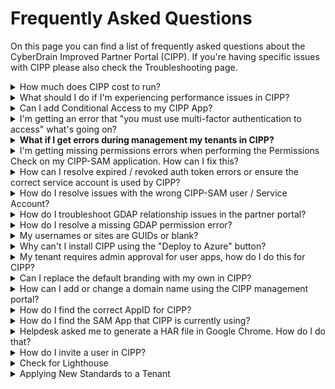 # Frequently Asked Questions

On this page you can find a list of frequently asked questions about the CyberDrain Improved Partner Portal (CIPP). If you're having specific issues with CIPP please also check the Troubleshooting page.



<details>

<summary>How much does CIPP cost to run?</summary>

Assuming you're running on the click-to-deploy configuration and average usage patterns it should cost $15 - $20 or £17 - £22 per month. You can check the costs, and estimated costs, for the resource group on the Azure Portal.

Please note it is your responsibility to ensure you are keeping an eye on costs within your instances.

</details>

<details>

<summary>What should I do if I'm experiencing performance issues in CIPP?</summary>

Performance issues in CIPP are not expected. If your performance appears impacted, you can follow these steps to diagnose and resolve the issue:

1. **Check Your Deployment Region:**
   * Ensure that you deployed to the nearest region. You can verify this at [Azure Speed](https://www.azurespeed.com).
2. **Clear Durable Queues:**
   * Go to your CIPP instance.
   * Open the Application Settings menu.
   * Click on "Maintenance".
   * Select "Clear Durable Queues".
3. **Purge Orchestrators:**
   * Click on "Purge Orchestrators".

For more information, refer to the [maintenance instructions](https://docs.cipp.app/user-documentation/cipp/settings/maintenance).

If you are self-hosted, you will also want to ensure you have configured [Run From Package](../setup/installation/runfrompackage.md) mode, which can help make sure your system is running efficiently on the backend.

</details>

<details>

<summary>Can I add Conditional Access to my CIPP App?</summary>

To add Conditional Access to CIPP, follow the below steps:

1. Go to your [Conditional Access Policies](https://portal.azure.com/#blade/Microsoft\_AAD\_IAM/ConditionalAccessBlade/Policies)
2. Select which users to apply the policy to, default suggestion is _"All Users"_
3. Select **Azure Static Web Apps** as the included app under "Cloud Apps or actions"
4. Configure any condition you want. For example Trusted Locations, specific IPs, specific platforms.
5. At Access Controls you must enable _Grant, with MFA access_.
6. Select **Save**

Your app is now protected with Conditional Access.

</details>

<details>

<summary>I'm getting an error that "you must use multi-factor authentication to access" what's going on?</summary>

Typically this error means you're using tokens that don't have a "strong auth claim" or similar. This could be because you're using non-Azure AD MFA or you didn't complete MFA when creating your tokens for one or more of the authentication steps. Make sure you're using a supported MFA method and that you've completed the MFA steps when creating your tokens.

Check the [MFA Troubleshooting](troubleshooting.md#multi-factor-authentication-troubleshooting) details in the Troubleshooting section for more information.

</details>

<details>

<summary><strong>What if I get errors during management my tenants in CIPP?</strong></summary>

1. **Perform a CPV Permissions Refresh:**
   1. Navigate to Settings -> CIPP -> Application Settings
   2. Click on the Tenants tab.
   3. Click the blue refresh button in the "Actions" column for the relevant tenant.
2. **Perform Permissions Check:**
   1. Navigate to Settings -> CIPP -> Application Settings
   2. Select "Perform Permissions Check"
3. **Conduct GDAP Check**
   1. Navigate to CIPP -> Application Settings -> GDAP Check.
   2. After the Permissions Check, perform the GDAP check
4. **Perform an Access Check:**
   1. Navigate to CIPP -> Application Settings -> Access Check.
   2. Select the relevant tenant and click "Run access check".

Complete all checks for effective troubleshooting. If you still have issues or for detailed instructions, refer to the[refreshing-a-specific-tenants-permissions-via-cpv-api.md](troubleshooting-instructions/refreshing-a-specific-tenants-permissions-via-cpv-api.md "mention") page, the [troubleshooting instructions](https://docs.cipp.app/troubleshooting/troubleshooting-instructions) page, and the relevant sections on our [**Error Codes**](https://docs.cipp.app/troubleshooting/troubleshooting) page.

</details>

<details>

<summary>I'm getting missing permissions errors when performing the Permissions Check on my CIPP-SAM application. How can I fix this?</summary>

Sometimes when you are running a permissions check, you may encounter specific errors that you are missing some of the API permissions required for CIPP to perform as expected.&#x20;

To ensure full functionality of CIPP, follow these steps to add the necessary API permissions:

1. **Review the** [**required permissions**](../setup/installation/permissions.md) **for the Secure Application Model registration:**
   * Pay attention to the hint boxes on the page, which explain how to find APIs not listed under Graph.
2. **Add any missing permissions in the** [**App Registrations**](https://portal.azure.com/#blade/Microsoft\_AAD\_IAM/ActiveDirectoryMenuBlade/RegisteredApps) **section of your Azure Portal.**
   * Some permissions may appear duplicated in both Delegated and Application permissions tables. This is intentional; add both sets of permissions.
   * Some permissions come from other APIs besides Microsoft Graph. These are indicated by names in brackets (e.g., (WindowsDefenderATP)).
   * To add these permissions, go to "APIs my organization uses" instead of "Microsoft Graph." Look for the exact name in brackets to find and add the correct resource.

**Note: These tasks must be executed in your own tenant, as authentication is performed using your credentials.**

</details>

<details>

<summary>How can I resolve expired / revoked auth token errors or ensure the correct service account is used by CIPP?</summary>

This error occurs because the user who authorized the CSP or Graph API connection has had their password changed, sessions revoked, or account disabled. Reauthorization is required.

**To resolve this,** e**xecute the SAM Wizard with Option 2:**

* Go to CIPP -> Application Settings -> SAM Setup Wizard.
* Select "I would like to refresh my token or replace the user I've used for my previous token."

**Important:** Ensure your browser allows cookies, disable any ad-blockers, and do not use in-private mode.

For more details, refer to:

* [Troubleshooting guide](https://docs.cipp.app/troubleshooting/troubleshooting#the-provided-grant-has-expired-due-to-it-being-revoked-a-fresh-auth-token-is-needed.-the-user-might)
* [SAM Wizard best practices](https://docs.cipp.app/setup/installation/samwizard)

</details>

<details>

<summary>How do I resolve issues with the wrong CIPP-SAM user / Service Account?</summary>

1. **Perform a Permissions Check:**
   * Go to CIPP -> Settings -> Permissions Check.
   * Click the **Details** button when it appears to see the username used for the SAM setup.
2. **Ensure the Correct User:**
   * The user needs to be in the GDAP groups and the AdminAgents group.
   * If the wrong user is used, go to CIPP -> SAM Setup Wizard.
   * Select "I would like to refresh my token or replace the user I've used for my previous token."

For more details, refer to the [SAM Wizard best practices](https://docs.cipp.app/setup/installation/samwizard).

</details>

<details>

<summary>How do I troubleshoot GDAP relationship issues in the partner portal?</summary>

If there are issues with the GDAP relationship, follow these steps:

1. **Check GDAP Relationships:**
   * Go to [Microsoft Partner Center](https://partner.microsoft.com/en-us/dashboard/commerce2/granularadminaccess/list).
   * Select the client you are testing with and look at the relationships.
2. **Verify Access:**
   * If you only see a relationship with "MLT\_", you do not have write-access to the tenant.
   * If you see other relationships, click into them and check if the roles are mapped to groups.
3. **Create Role Mapping:**
   * If roles are not mapped, create the mapping by clicking the + icon.
   * Assign these groups to the CIPP service account.
4. **Identify the CIPP Service Account:**
   * Go to CIPP -> Application Settings -> Permission Check.
   * Click the **Details** button to find the CIPP service account.

</details>

<details>

<summary>How do I resolve a missing GDAP permission error?</summary>

This error may occur because the user is not in any of the GDAP groups. To resolve this:

1. **Check Recommended GDAP Roles and Relationships:**
   * Refer to the [recommended GDAP roles and relationships](https://docs.cipp.app/setup/installation/permissions) document.
2. **Perform a Tenant Access Check:**
   * Go to CIPP -> Settings -> Tenant Access Check.
   * This will show you which roles might be missing.

For more details, refer to the [permissions setup guide](https://docs.cipp.app/setup/installation/permissions).

</details>

<details>

<summary>My usernames or sites are GUIDs or blank?</summary>

Please see the standard "Enable Usernames instead of pseudo anonymized names in reports" [here](https://docs.cipp.app/user-documentation/tenant/standards/edit-standards#meet-the-standards)

</details>

<details>

<summary>Why can't I install CIPP using the "Deploy to Azure" button?</summary>

If you're experiencing issues with installation please report these in `#cipp-community-help` on the [CIPP Discord](https://discord.gg/cyberdrain)

</details>

<details>

<summary>My tenant requires admin approval for user apps, how do I do this for CIPP?</summary>

If your Azure Tenant requires admin approval for user apps, add consent by following the below steps:

1. Go to [Azure Enterprise Applications](https://portal.azure.com/#blade/Microsoft\_AAD\_IAM/StartboardApplicationsMenuBlade/AllApps)
2. Find _Azure Static Websites_
3. Grant Admin Consent for all

This permits users the ability to grant consent when access CIPP now.

</details>

<details>

<summary>Can I replace the default branding with my own in CIPP?</summary>

No, CIPP's branding is compiled into the code. Additionally the branding isn't just a decorative feature, it plays a role in helping maintain visibility and community growth.\
However, a custom logo can be added to reports. This can be done in the [User Settings page](../user-documentation/cipp/user-settings.md#user-settings).

</details>

<details>

<summary>How can I add or change a domain name using the CIPP management portal?</summary>

You can use our management portal to add or change a domain name. Follow these steps:

1. **Set CNAME:**
   * First, set any CNAME you want to use to your current portal domain.
   * For example, set "CIPP.MyMsp.com" to "Proud-Dolphin01928.azurewebsites.net".
2. **Use the Management Portal:**
   * After setting the CNAME, use the [management portal](https://management.cipp.app) to finish the setup and add it on the platform.

</details>

<details>

<summary>How do I find the correct AppID for CIPP?</summary>

To find the correct AppID for CIPP:

1. **Run a Permissions Check:**
   * Go to CIPP -> Application Settings -> Permissions Check.
   * Click the **Details** button.
2. **Locate the Correct AppID:**
   * There will be a direct link to the application CIPP currently uses.
   * You can safely delete the other AppIDs.

For more details, refer to the [permissions check guide](https://docs.cipp.app/setup/installation/permissions).

</details>

<details>

<summary>How do I find the SAM App that CIPP is currently using?</summary>

To find the SAM App that CIPP is currently using, follow these steps:

1. **Run a Permissions Check:**
   * Go to CIPP -> Application Settings -> Permissions Check.
   * Click the **Details** button.
2. **Locate the SAM App:**
   * This will show you the user, IP, and a direct link to the application currently in use by CIPP.

</details>

<details>

<summary>Helpdesk asked me to generate a HAR file in Google Chrome. How do I do that?</summary>

#### To generate a HAR file while performing an action, follow these steps:

1. **Open Chrome DevTools:**
   * Right-click in the browser window or tab.
   * Select **Inspect**.
2. **Capture Network Traffic:**
   * Click the **Network** tab in the panel that appears.
3. **Export the HAR File:**
   * Click the download button (tooltip will say "Export HAR").
   * Name the file and click **Save**.

For more details, refer to the [Chrome DevTools guide](https://developers.google.com/web/tools/chrome-devtools/).

</details>

<details>

<summary>How do I invite a user in CIPP?</summary>

To invite a user, follow these steps:

1. Go to the [CIPP Management Portal](https://management.cipp.app/).
2. Ensure the UPN matches exactly with the user that is logged in.
3. The Management Portal returns a link. Distribute this link to the correct user.

For more details, refer to the [roles setup guide](https://docs.cipp.app/setup/installation/roles).

</details>

<details>

<summary>Check for Lighthouse</summary>

1. **Check for a Lighthouse License:**
   * Ensure you have a Lighthouse license enabled by following the instructions [here](https://learn.microsoft.com/en-us/microsoft-365/lighthouse/m365-lighthouse-sign-up?view=o365-worldwide).
2. **Check for a New EULA:**
   * Go to [Microsoft Lighthouse](https://lighthouse.microsoft.com) and check if there is a new EULA waiting for you to accept.

For more details, refer to the [Lighthouse sign-up guide](https://learn.microsoft.com/en-us/microsoft-365/lighthouse/m365-lighthouse-sign-up?view=o365-worldwide).

</details>

<details>

<summary>Applying New Standards to a Tenant</summary>

**Q: How long does it typically take for new standards to be applied to a tenant?**

**A:** It usually takes between 0 to 3 hours for new standards to be applied to a tenant. This timeframe depends on the scheduling of a cron job that automatically initiates the application of standards.

**Q: Can I apply standards immediately instead of waiting for the cron job?**

**A:** Yes, you can apply standards immediately by clicking the "Run Now" buttons located in the top right corner of the interface. This action bypasses the scheduled cron job and applies the standards right away.

</details>
